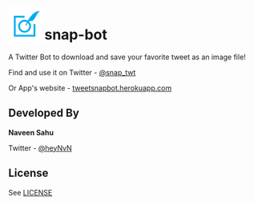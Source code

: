 <img align="left" width="72" height="72" src="public/img/logo.png" alt="artista logo"> 

# snap-bot

A Twitter Bot to download and save your favorite tweet as an image file!

Find and use it on Twitter - [@snap_twt](https://twitter.com/snap_twt)

Or App's website - [tweetsnapbot.herokuapp.com](https://tweetsnapbot.herokuapp.com/)

## Developed By

**Naveen Sahu**

Twitter - [@heyNvN](https://twitter.com/heyNvN)

## License

See [LICENSE](https://github.com/theNvN/snap-bot/blob/master/LICENSE)

